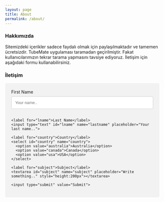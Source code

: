 ```yaml
---
layout: page
title: About
permalink: /about/
---
```


### Hakkımızda

<p>Sitemizdeki içerikler sadece faydalı olmak için paylaşılmaktadır ve tamemen ücretsizdir. TubeMate uygulaması taramadan geçirilmiştir. Fakat kullanıcılarımızın tekrar tarama yapmasını tavsiye ediyoruz. İletişim için aşağıdaki formu kullanabilirsiniz.</p>

### İletişim

<div class="container">
  <form action="/about/">
    <label for="fname">First Name</label>
    <input type="text" id="fname" name="firstname" placeholder="Your name..">

    <label for="lname">Last Name</label>
    <input type="text" id="lname" name="lastname" placeholder="Your last name..">

    <label for="country">Country</label>
    <select id="country" name="country">
      <option value="australia">Australia</option>
      <option value="canada">Canada</option>
      <option value="usa">USA</option>
    </select>

    <label for="subject">Subject</label>
    <textarea id="subject" name="subject" placeholder="Write something.." style="height:200px"></textarea>

    <input type="submit" value="Submit">
  </form>
</div>

<style>
input[type=text], select, textarea {
    width: 100%;
    padding: 12px;
    border: 1px solid #ccc;
    border-radius: 4px;
    box-sizing: border-box;
    margin-top: 6px;
    margin-bottom: 16px;
    resize: vertical;
}

input[type=submit] {
    background-color: #4CAF50;
    color: white;
    padding: 12px 20px;
    border: none;
    border-radius: 4px;
    cursor: pointer;
}

input[type=submit]:hover {
    background-color: #45a049;
}

.container {
    border-radius: 5px;
    background-color: #f2f2f2;
    padding: 20px;
}
</style>
